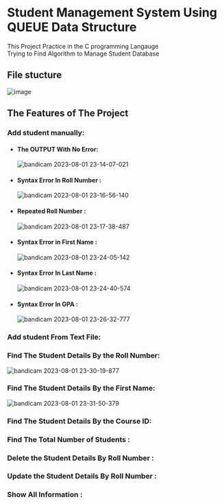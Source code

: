 # Student Management System Using QUEUE Data Structure 
This Project Practice in the C programming Langauge <br/>
Trying to Find Algorithm to Manage Student Database 


## File stucture
![image](https://github.com/Ephraim-Hedia/Embedded_System_Diploma/assets/74508494/a996aaa5-965f-442f-b1aa-c9c816341cec)


## The Features of The Project

###  Add student manually:

- ####  The OUTPUT With No Error:
  ![bandicam 2023-08-01 23-14-07-021](https://github.com/Ephraim-Hedia/Embedded_System_Diploma/assets/74508494/e7381f1d-a4c3-4da2-b737-36d0e8a25a1c)

- ####  Syntax Error In Roll Number :
  ![bandicam 2023-08-01 23-16-56-140](https://github.com/Ephraim-Hedia/Embedded_System_Diploma/assets/74508494/37539bb6-d264-4738-ba69-ea083093736c)

- ####  Repeated Roll Number :
  ![bandicam 2023-08-01 23-17-38-487](https://github.com/Ephraim-Hedia/Embedded_System_Diploma/assets/74508494/376b9379-b6da-435f-a968-8884fad39c05)

- ####  Syntax Error in First Name :
  ![bandicam 2023-08-01 23-24-05-142](https://github.com/Ephraim-Hedia/Embedded_System_Diploma/assets/74508494/3e3cfffe-f675-43fb-88de-825934f9756c)

- ####  Syntax Error In Last Name :
  ![bandicam 2023-08-01 23-24-40-574](https://github.com/Ephraim-Hedia/Embedded_System_Diploma/assets/74508494/789e6e0b-e4f8-4325-b290-3d504c95bab2)

- ####  Syntax Error In GPA :
  ![bandicam 2023-08-01 23-26-32-777](https://github.com/Ephraim-Hedia/Embedded_System_Diploma/assets/74508494/8d8ad8c5-31eb-4e10-889f-3844d9f968e0)



###  Add student From Text File:

###  Find The Student Details By the Roll Number:
![bandicam 2023-08-01 23-30-19-877](https://github.com/Ephraim-Hedia/Embedded_System_Diploma/assets/74508494/2e1dc90a-af8e-49d1-ac93-5ebc4dbbe576)

###  Find The Student Details By the First Name:
![bandicam 2023-08-01 23-31-50-379](https://github.com/Ephraim-Hedia/Embedded_System_Diploma/assets/74508494/f26b32e5-4a63-476f-907b-651b4c2707de)

###  Find The Student Details By the Course ID:

###  Find The Total Number of Students :

### Delete the Student Details By Roll Number :


### Update the Student Details By Roll Number :


### Show All Information :
